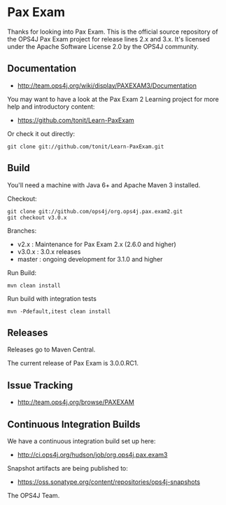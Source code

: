 Pax Exam
========

Thanks for looking into Pax Exam.
This is the official source repository of the OPS4J Pax Exam project for 
release lines 2.x and 3.x.
It's licensed under the Apache Software License 2.0 by the OPS4J community.

## Documentation

* <http://team.ops4j.org/wiki/display/PAXEXAM3/Documentation>

You may want to have a look at the Pax Exam 2 Learning project for more help and introductory content:

* <https://github.com/tonit/Learn-PaxExam>

Or check it out directly:

    git clone git://github.com/tonit/Learn-PaxExam.git


## Build

You'll need a machine with Java 6+ and Apache Maven 3 installed.

Checkout:

    git clone git://github.com/ops4j/org.ops4j.pax.exam2.git
    git checkout v3.0.x

Branches:
* v2.x   : Maintenance for Pax Exam 2.x (2.6.0 and higher)
* v3.0.x : 3.0.x releases
* master : ongoing development for 3.1.0 and higher 

Run Build:

    mvn clean install

Run build with integration tests

    mvn -Pdefault,itest clean install

## Releases

Releases go to Maven Central.

The current release of Pax Exam is 3.0.0.RC1.

## Issue Tracking

* <http://team.ops4j.org/browse/PAXEXAM>

## Continuous Integration Builds

We have a continuous integration build set up here:

* <http://ci.ops4j.org/hudson/job/org.ops4j.pax.exam3>

Snapshot artifacts are being published to:

* <https://oss.sonatype.org/content/repositories/ops4j-snapshots>


The OPS4J Team.
